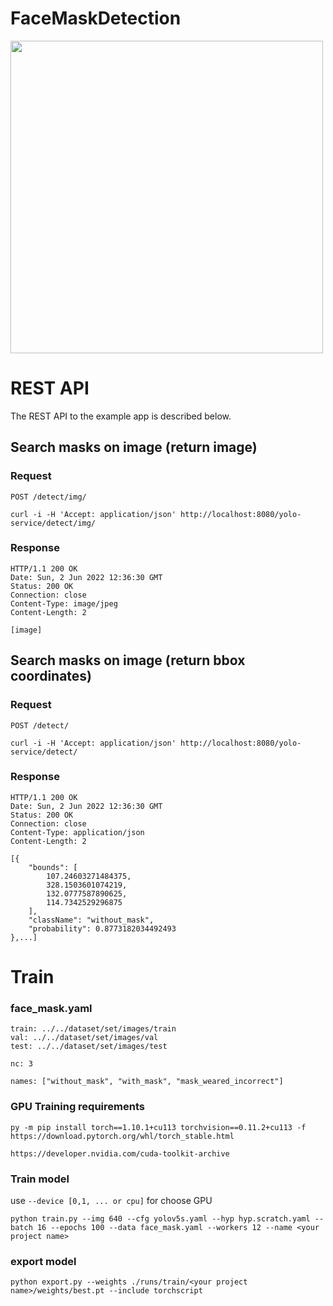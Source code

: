
# FaceMaskDetection
<img src="https://user-images.githubusercontent.com/47446020/148439722-4796ca96-5fd7-4acc-bae9-82c3d36f2b2a.jpg" width="500">

# REST API

The REST API to the example app is described below.

## Search masks on image (return image)

### Request

`POST /detect/img/`

    curl -i -H 'Accept: application/json' http://localhost:8080/yolo-service/detect/img/

### Response

    HTTP/1.1 200 OK
    Date: Sun, 2 Jun 2022 12:36:30 GMT
    Status: 200 OK
    Connection: close
    Content-Type: image/jpeg
    Content-Length: 2

    [image]


## Search masks on image (return bbox coordinates)

### Request

`POST /detect/`

    curl -i -H 'Accept: application/json' http://localhost:8080/yolo-service/detect/

### Response

    HTTP/1.1 200 OK
    Date: Sun, 2 Jun 2022 12:36:30 GMT
    Status: 200 OK
    Connection: close
    Content-Type: application/json
    Content-Length: 2

    [{
        "bounds": [
            107.24603271484375,
            328.1503601074219,
            132.0777587890625,
            114.7342529296875
        ],
        "className": "without_mask",
        "probability": 0.8773182034492493
    },...]


# Train

### face_mask.yaml

```
train: ../../dataset/set/images/train 
val: ../../dataset/set/images/val
test: ../../dataset/set/images/test

nc: 3

names: ["without_mask", "with_mask", "mask_weared_incorrect"]
```



### GPU Training requirements

```
py -m pip install torch==1.10.1+cu113 torchvision==0.11.2+cu113 -f https://download.pytorch.org/whl/torch_stable.html
```
```
https://developer.nvidia.com/cuda-toolkit-archive
```
### Train model

use `--device [0,1, ... or cpu]` for choose GPU 

```
python train.py --img 640 --cfg yolov5s.yaml --hyp hyp.scratch.yaml --batch 16 --epochs 100 --data face_mask.yaml --workers 12 --name <your project name>
```
### export model
```
python export.py --weights ./runs/train/<your project name>/weights/best.pt --include torchscript
```
